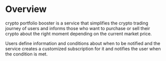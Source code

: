 # Overview

crypto portfolio booster is a service that simplifies the crypto trading journey of users and informs those who want to purchase or sell their crypto about the right moment depending on the current market price. 

Users define information and conditions about when to be notified and the service creates a customized subscription for it and notifies the user when the condition is met.  